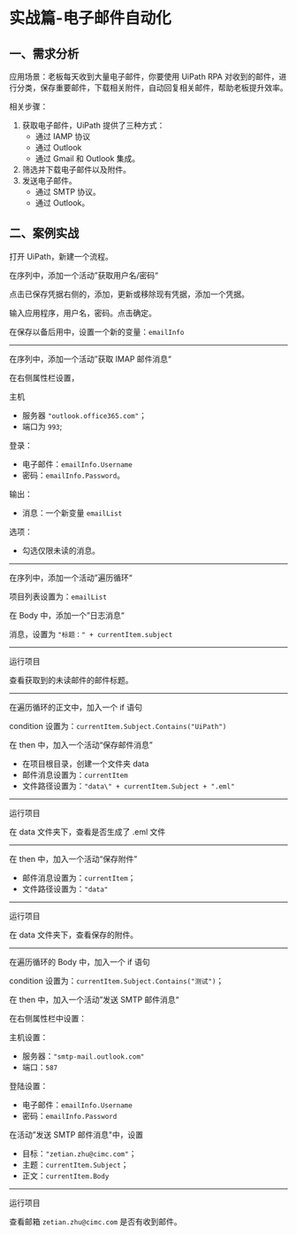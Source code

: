 # 实战篇-电子邮件自动化

## 一、需求分析

应用场景：老板每天收到大量电子邮件，你要使用 UiPath RPA 对收到的邮件，进行分类，保存重要邮件，下载相关附件，自动回复相关邮件，帮助老板提升效率。

相关步骤：

1. 获取电子邮件，UiPath 提供了三种方式：
   - 通过 IAMP 协议
   - 通过 Outlook
   - 通过 Gmail 和 Outlook 集成。
2. 筛选并下载电子邮件以及附件。
3. 发送电子邮件。
   - 通过 SMTP 协议。
   - 通过 Outlook。

## 二、案例实战

打开 UiPath，新建一个流程。

在序列中，添加一个活动”获取用户名/密码“

点击已保存凭据右侧的，添加，更新或移除现有凭据，添加一个凭据。

输入应用程序，用户名，密码。点击确定。

在保存以备后用中，设置一个新的变量：`emailInfo`

---

在序列中，添加一个活动”获取 IMAP 邮件消息“

在右侧属性栏设置，

主机

- 服务器 `"outlook.office365.com"`；
- 端口为 `993`;

 登录：

- 电子邮件：`emailInfo.Username`
- 密码：`emailInfo.Password`。

输出：

- 消息：一个新变量 `emailList`

选项：

- 勾选仅限未读的消息。

---

在序列中，添加一个活动”遍历循环“

项目列表设置为：`emailList`

在 Body 中，添加一个”日志消息“

消息，设置为 `"标题：" + currentItem.subject`

---

运行项目

查看获取到的未读邮件的邮件标题。

---

在遍历循环的正文中，加入一个 if 语句

condition 设置为：`currentItem.Subject.Contains("UiPath")`

在 then 中，加入一个活动“保存邮件消息”

- 在项目根目录，创建一个文件夹 data
- 邮件消息设置为：`currentItem`
- 文件路径设置为：`"data\" + currentItem.Subject + ".eml"`

---

运行项目

在 data 文件夹下，查看是否生成了 .eml 文件

---

在 then 中，加入一个活动“保存附件”

- 邮件消息设置为：`currentItem`；
- 文件路径设置为：`"data"`

---

运行项目

在 data 文件夹下，查看保存的附件。

---

在遍历循环的 Body 中，加入一个 if 语句

condition 设置为：`currentItem.Subject.Contains("测试")`；

在 then 中，加入一个活动”发送 SMTP 邮件消息“

在右侧属性栏中设置：

主机设置：

- 服务器：`"smtp-mail.outlook.com"`
- 端口：`587`

登陆设置：

- 电子邮件：`emailInfo.Username`
- 密码：`emailInfo.Password`

在活动”发送 SMTP 邮件消息"中，设置

- 目标：`"zetian.zhu@cimc.com"`；
- 主题：`currentItem.Subject`；
- 正文：`currentItem.Body`

---

运行项目

查看邮箱 `zetian.zhu@cimc.com` 是否有收到邮件。
